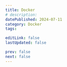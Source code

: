 ```yaml
---
title: Docker
# description:
datePublished: 2024-07-11
category: Docker
tags:

editLink: false
lastUpdated: false

prev: false
next: false
---
```


<RouteCatalog :category="$frontmatter.category" />
